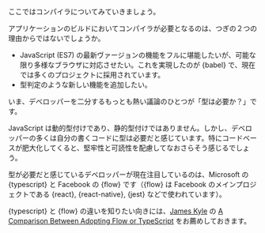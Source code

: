 ここではコンパイラについてみていきましょう。

アプリケーションのビルドにおいてコンパイラが必要となるのは、つぎの２つの理由からではないでしょうか。

* JavaScript (ES7) の最新ヴァージョンの機能をフルに堪能したいが、可能な限り多様なブラウザに対応させたい。これを実現したのが {babel} で、現在では多くのプロジェクトに採用されています。
* 型判定のような新しい機能を追加したい。

いま、デべロッパーを二分するもっとも熱い議論のひとつが「型は必要か？」です。

JavaScript は動的型付けであり、静的型付けではありません。しかし、デベロッパーの多くは自分の書くコードに型は必要だと感じています。特にコードベースが肥大化してくると、堅牢性と可読性を配慮してなおさらそう感じるでしょう。

型が必要だと感じているデベロッパーが現在注目しているのは、Microsoft の {typescript} と Facebook の {flow} です（{flow} は Facebook のメインプロジェクトである {react}, {react-native}, {jest} などで使われています）。

{typescript} と {flow} の違いを知りたい向きには、[James Kyle](https://github.com/thejameskyle) の [A Comparison Between Adopting Flow or TypeScript](https://medium.com/the-thinkmill/adopting-flow-typescript-3549a3a36d51) をお薦めしておきます。
